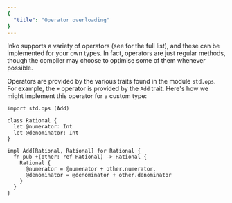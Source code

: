 ```yaml
---
{
  "title": "Operator overloading"
}
---
```


Inko supports a variety of operators (see [](syntax) for the full list),
and these can be implemented for your own types. In fact, operators are just
regular methods, though the compiler may choose to optimise some of them
whenever possible.

Operators are provided by the various traits found in the module `std.ops`. For
example, the `+` operator is provided by the `Add` trait. Here's how we might
implement this operator for a custom type:

```inko
import std.ops (Add)

class Rational {
  let @numerator: Int
  let @denominator: Int
}

impl Add[Rational, Rational] for Rational {
  fn pub +(other: ref Rational) -> Rational {
    Rational {
      @numerator = @numerator + other.numerator,
      @denominator = @denominator + other.denominator
    }
  }
}
```
